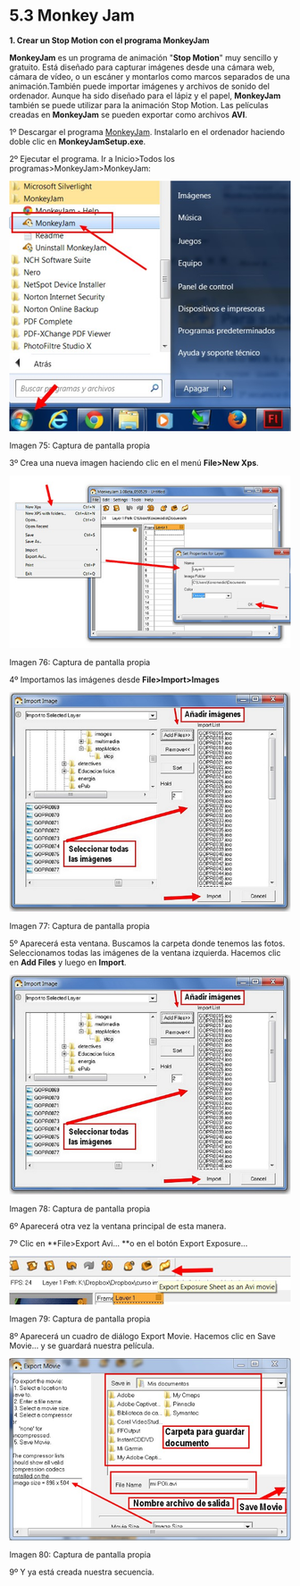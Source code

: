 # 5.3 Monkey Jam

**1\. Crear un Stop Motion con el programa MonkeyJam**

**MonkeyJam** es un programa de animación "**Stop Motion**" muy sencillo y gratuito. Está diseñado para capturar imágenes desde una cámara web, cámara de vídeo, o un escáner y montarlos como marcos separados de una animación.También puede importar imágenes y archivos de sonido del ordenador. Aunque ha sido diseñado para el lápiz y el papel, **MonkeyJam** también se puede utilizar para la animación Stop Motion. Las películas creadas en **MonkeyJam** se pueden exportar como archivos **AVI**.

1º Descargar el programa [MonkeyJam](http://monkeyjam.org/download). Instalarlo en el ordenador haciendo doble clic en **MonkeyJamSetup.exe**.

2º Ejecutar el programa. Ir a Inicio>Todos los programas>MonkeyJam>MonkeyJam:


![](img/monkey.jpg)


Imagen 75: Captura de pantalla propia

3º Crea una nueva imagen haciendo clic en el menú **File>New Xps**.


![](img/monkey2.jpg)


Imagen 76: Captura de pantalla propia 

4º Importamos las imágenes desde **File>Import>Images**


![](img/monkey3.jpg)


Imagen 77: Captura de pantalla propia

5º Aparecerá esta ventana. Buscamos la carpeta donde tenemos las fotos. Seleccionamos todas las imágenes de la ventana izquierda. Hacemos clic en **Add Files** y luego en **Import**.


![](img/monkey3.jpg)


Imagen 78: Captura de pantalla propia

6º Aparecerá otra vez la ventana principal de esta manera.

7º Clic en **File>Export Avi... **o en el botón Export Exposure...


![](img/monkey5.jpg)


Imagen 79: Captura de pantalla propia

8º Aparecerá un cuadro de diálogo Export Movie. Hacemos clic en Save Movie... y se guardará nuestra película.


![](img/monkey6.jpg)


Imagen 80: Captura de pantalla propia 

9º Y ya está creada nuestra secuencia.


